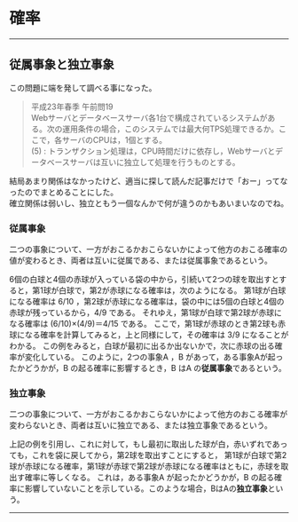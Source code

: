 # 確率

---

## 従属事象と独立事象

この問題に端を発して調べる事になった。  

>平成23年春季 午前問19  
Webサーバとデータベースサーバ各1台で構成されているシステムがある。次の運用条件の場合，このシステムでは最大何TPS処理できるか。ここで，各サーバのCPUは，1個とする。  
(5) : トランザクション処理は，CPU時間だけに依存し，Webサーバとデータベースサーバは互いに独立して処理を行うものとする。  

結局あまり関係はなかったけど、適当に探して読んだ記事だけで「おー」ってなったのでまとめることにした。  
確立関係は弱いし、独立ともう一個なんかで何が違うのかもあいまいなのでね。  

### 従属事象

二つの事象について、一方がおこるかおこらないかによって他方のおこる確率の値が変わるとき、両者は互いに従属である、または従属事象であるという。

6個の白球と4個の赤球が入っている袋の中から，引続いて2つの球を取出すとすると，第1球が白球で，第2が赤球になる確率は，次のようになる。
第1球が白球になる確率は 6/10 ，第2球が赤球になる確率は，袋の中には5個の白球と4個の赤球が残っているから，4/9 である。
それゆえ，第1球が白球で第2球が赤球になる確率は (6/10)×(4/9)＝4/15 である。
ここで，第1球が赤球のとき第2球も赤球になる確率を計算してみると，上と同様にして，その確率は 3/9 になることがわかる。
この例をみると，白球が最初に出るか出ないかで，次に赤球の出る確率が変化している。
このように，2つの事象A ，B があって，ある事象Aが起ったかどうかが，B の起る確率に影響するとき，B はA の**従属事象**であるという。

### 独立事象

二つの事象について、一方がおこるかおこらないかによって他方のおこる確率が変わらないとき、両者は互いに独立である、または独立事象であるという。

上記の例を引用し、これに対して，もし最初に取出した球が白，赤いずれであっても，これを袋に戻してから，第2球を取出すことにすると，
第1球が白球で第2球が赤球になる確率，第1球が赤球で第2球が赤球になる確率はともに，赤球を取出す確率に等しくなる。
これは，ある事象A が起ったかどうかが，B の起る確率に影響していないことを示している。このような場合，BはAの**独立事象**という。

---
